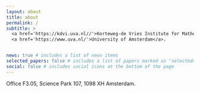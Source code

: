 ```yaml
---
layout: about
title: about
permalink: /
subtitle: >
  <a href='https://kdvi.uva.nl//'>Korteweg-de Vries Institute for Mathematics</a>,
  <a href='https://www.uva.nl/'>University of Amsterdam</a>.


news: true # includes a list of news items
selected_papers: false # includes a list of papers marked as "selected={true}"
social: false # includes social icons at the bottom of the page
---
```

Office F3.05, Science Park 107, 1098 XH Amsterdam.
